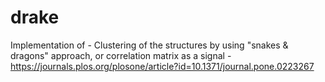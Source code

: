 # drake
 Implementation of - Clustering of the structures by using "snakes & dragons" approach, or correlation matrix as a signal - https://journals.plos.org/plosone/article?id=10.1371/journal.pone.0223267
